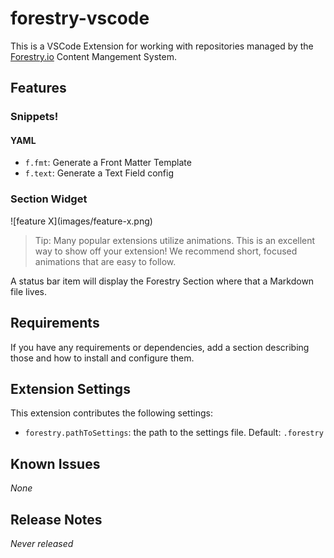 # forestry-vscode

This is a VSCode Extension for working with repositories managed by the [Forestry.io](https://forestry.io) Content Mangement System.

## Features

### Snippets!

#### YAML

- `f.fmt`: Generate a Front Matter Template
- `f.text`: Generate a Text Field config

### Section Widget

\!\[feature X\]\(images/feature-x.png\)

> Tip: Many popular extensions utilize animations. This is an excellent way to show off your extension! We recommend short, focused animations that are easy to follow.

A status bar item will display the Forestry Section where that a Markdown file lives.

## Requirements

If you have any requirements or dependencies, add a section describing those and how to install and configure them.

## Extension Settings

This extension contributes the following settings:

- `forestry.pathToSettings`: the path to the settings file. Default: `.forestry`

## Known Issues

_None_

## Release Notes

_Never released_
